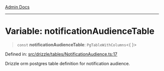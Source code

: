 [Admin Docs](/)

***

# Variable: notificationAudienceTable

> `const` **notificationAudienceTable**: `PgTableWithColumns`\<\{ \}\>

Defined in: [src/drizzle/tables/NotificationAudience.ts:17](https://github.com/Sourya07/talawa-api/blob/583d62db9438de398bb9012a4a2617e2cb268b08/src/drizzle/tables/NotificationAudience.ts#L17)

Drizzle orm postgres table definition for notification audience.

